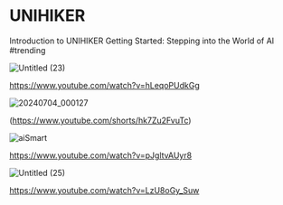 # UNIHIKER
Introduction to UNIHIKER Getting Started: Stepping into the World of AI #trending

![Untitled (23)](https://github.com/YakrooThai/UNIHIKER/assets/56666070/ce8ab453-981c-44af-b0b0-78f9ba61cc76)

https://www.youtube.com/watch?v=hLeqoPUdkGg

![20240704_000127](https://github.com/YakrooThai/UNIHIKER/assets/56666070/9b75c293-7f71-40e9-add2-620600f04b80)

(https://www.youtube.com/shorts/hk7Zu2FvuTc)

![aiSmart](https://github.com/user-attachments/assets/3d20a7e1-9864-48c3-afc3-cca49c6acda8)

https://www.youtube.com/watch?v=pJgltvAUyr8

![Untitled (25)](https://github.com/user-attachments/assets/d82f34a2-7fd7-4443-813d-8e7196d2e6d4)


https://www.youtube.com/watch?v=LzU8oGy_Suw
